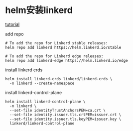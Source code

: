 # helm安装linkerd

[tutorial](https://linkerd.io/2.12/tasks/install-helm/)

add repo

```shell
# To add the repo for Linkerd stable releases:
helm repo add linkerd https://helm.linkerd.io/stable

# To add the repo for Linkerd edge releases:
helm repo add linkerd-edge https://helm.linkerd.io/edge
```

install linkerd crds

```shell
helm install linkerd-crds linkerd/linkerd-crds \
  -n linkerd --create-namespace 
```

install linkerd-control-plane

```shell
helm install linkerd-control-plane \
  -n linkerd \
  --set-file identityTrustAnchorsPEM=ca.crt \
  --set-file identity.issuer.tls.crtPEM=issuer.crt \
  --set-file identity.issuer.tls.keyPEM=issuer.key \
  linkerd/linkerd-control-plane
```